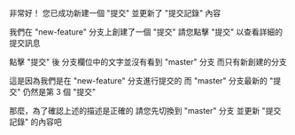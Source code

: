 非常好！
您已成功新建一個 "提交"
並更新了 "提交記錄" 內容

我們在 "new-feature" 分支上創建了一個 "提交"
請您點擊 "提交" 以查看詳細的提交訊息

點擊 "提交" 後
分支欄位中的文字並沒有看到 "master" 分支
而只有新創建的分支

這是因為我們是在 "new-feature" 分支進行提交的
而 "master" 分支最新的 "提交" 仍然是第 3 個 "提交"

那麼，為了確認上述的描述是正確的
請您先切換到 "master" 分支
並更新 "提交記錄" 的內容吧